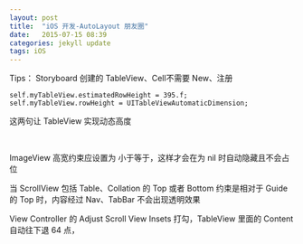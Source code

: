 ```yaml
---
layout: post
title:  "iOS 开发-AutoLayout 朋友圈"
date:   2015-07-15 08:39
categories: jekyll update
tags: iOS
---
```



Tips：
Storyboard 创建的 TableView、Cell不需要 New、注册

```
self.myTableView.estimatedRowHeight = 395.f;
self.myTableView.rowHeight = UITableViewAutomaticDimension;
```
这两句让 TableView 实现动态高度

</br>

ImageView 高宽约束应设置为 小于等于，这样才会在为 nil 时自动隐藏且不会占位

当 ScrollView 包括 Table、Collation 的 Top 或者 Bottom 约束是相对于 Guide 的 Top 时，内容经过 Nav、TabBar 不会出现透明效果

View Controller 的 Adjust Scroll View Insets 打勾，TableView 里面的 Content 自动往下退 64 点，